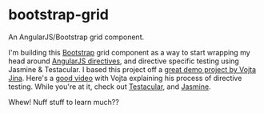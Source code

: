 bootstrap-grid
==============

An AngularJS/Bootstrap grid component.

I'm building this [Bootstrap](http://twitter.github.com/bootstrap/ "Twitter Bootstrap") grid component as a way to start wrapping my head around [AngularJS directives](http://docs.angularjs.org/guide/directive "AngularJS directives"), and directive specific testing using Jasmine & Testacular. I based this project off a [great demo project by Vojta Jina](https://github.com/vojtajina/ng-directive-testing "ng-directive-testing"). Here's a [good video](http://www.youtube.com/watch?v=rB5b67Cg6bc "Testing Directives") with Vojta explaining his process of directive testing. While you're at it, check out [Testacular](http://vojtajina.github.com/testacular/ "Testacular"), and [Jasmine](http://pivotal.github.com/jasmine/ "Jasmine"). 

Whew! Nuff stuff to learn much??